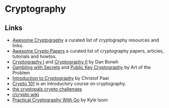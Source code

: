 # Cryptography

## Links
* [Awesome Cryptography](https://github.com/sobolevn/awesome-cryptography) a curated list of cryptography resources and links.
* [Awesome Crypto Papers](https://github.com/pFarb/awesome-crypto-papers) a curated list of cryptography papers, articles, tutorials and howtos.
* [Cryptography I](https://www.coursera.org/learn/crypto) and [Cryptography II](https://www.coursera.org/learn/crypto2) by Dan Boneh
* [Gambling with Secrets](https://www.youtube.com/playlist?list=PLB4D701646DAF0817) and [Public Key Cryptography](https://www.youtube.com/playlist?list=PLbg3ZX2pWlgLoapF5VvM_8h5OR-XW9pbr) by Art of the Problem
* [Introduction to Cryptography](https://www.youtube.com/channel/UC1usFRN4LCMcfIV7UjHNuQg/videos) by Christof Paar
* [Crypto 101](https://www.crypto101.io) is an introductory course on cryptography.
* [the cryptopals crypto challenges](https://cryptopals.com)
* [r/crypto wiki](https://old.reddit.com/r/crypto/wiki/index)
* [Practical Cryptography With Go](https://leanpub.com/gocrypto/read) by Kyle Isom
